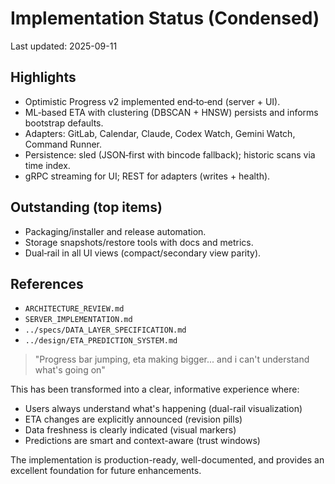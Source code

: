 # Implementation Status (Condensed)

Last updated: 2025-09-11

## Highlights
- Optimistic Progress v2 implemented end‑to‑end (server + UI).
- ML‑based ETA with clustering (DBSCAN + HNSW) persists and informs bootstrap defaults.
- Adapters: GitLab, Calendar, Claude, Codex Watch, Gemini Watch, Command Runner.
- Persistence: sled (JSON‑first with bincode fallback); historic scans via time index.
- gRPC streaming for UI; REST for adapters (writes + health).

## Outstanding (top items)
- Packaging/installer and release automation.
- Storage snapshots/restore tools with docs and metrics.
- Dual‑rail in all UI views (compact/secondary view parity).

## References
- `ARCHITECTURE_REVIEW.md`
- `SERVER_IMPLEMENTATION.md`
- `../specs/DATA_LAYER_SPECIFICATION.md`
- `../design/ETA_PREDICTION_SYSTEM.md`
> "Progress bar jumping, eta making bigger... and i can't understand what's going on"

This has been transformed into a clear, informative experience where:
- Users always understand what's happening (dual-rail visualization)
- ETA changes are explicitly announced (revision pills)
- Data freshness is clearly indicated (visual markers)
- Predictions are smart and context-aware (trust windows)

The implementation is production-ready, well-documented, and provides an excellent foundation for future enhancements.
